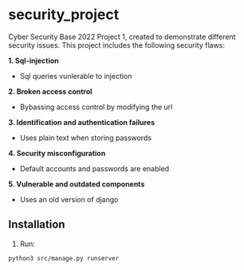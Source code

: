 # security_project

Cyber Security Base 2022 Project 1, created to demonstrate different security issues.
This project includes the following security flaws:

**1. Sql-injection**
- Sql queries vunlerable to injection

**2. Broken access control**
- Bybassing access control by modifying the url

**3. Identification and authentication failures**
- Uses plain text when storing passwords

**4. Security misconfiguration**
- Default accounts and passwords are enabled

**5. Vulnerable and outdated components** 
- Uses an old version of django

## Installation

1. Run:
```bash
python3 src/manage.py runserver
```
